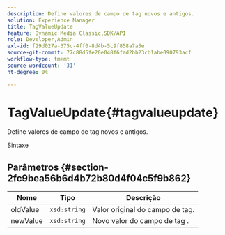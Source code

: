```yaml
---
description: Define valores de campo de tag novos e antigos.
solution: Experience Manager
title: TagValueUpdate
feature: Dynamic Media Classic,SDK/API
role: Developer,Admin
exl-id: f29d027a-375c-4ff0-8d4b-5c9f858a7a5e
source-git-commit: 77c88d5fe20e048f6fad2bb23cb1abe090793acf
workflow-type: tm+mt
source-wordcount: '31'
ht-degree: 0%

---
```


# TagValueUpdate{#tagvalueupdate}

Define valores de campo de tag novos e antigos.

Sintaxe

## Parâmetros {#section-2fc9bea56b6d4b72b80d4f04c5f9b862}

| Nome | Tipo | Descrição |
|---|---|---|
| oldValue | `xsd:string` | Valor original do campo de tag. |
| newValue | `xsd:string` | Novo valor do campo de tag . |

